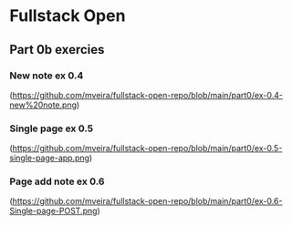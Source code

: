 # Fullstack Open

## Part 0b exercies 

### New note ex 0.4 
(https://github.com/mveira/fullstack-open-repo/blob/main/part0/ex-0.4-new%20note.png)
### Single page ex 0.5 
(https://github.com/mveira/fullstack-open-repo/blob/main/part0/ex-0.5-single-page-app.png) 
### Page add note ex 0.6 
(https://github.com/mveira/fullstack-open-repo/blob/main/part0/ex-0.6-Single-page-POST.png)
